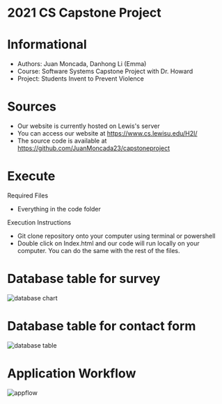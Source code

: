 # 2021 CS Capstone Project 

# Informational 
* Authors: Juan Moncada, Danhong Li (Emma)
* Course: Software Systems Capstone Project with Dr. Howard
* Project: Students Invent to Prevent Violence

# Sources 
* Our website is currently hosted on Lewis's server
* You can access our website at https://www.cs.lewisu.edu/H2I/
* The source code is available at https://github.com/JuanMoncada23/capstoneproject

# Execute 
Required Files 
* Everything in the code folder

Execution Instructions
* Git clone repository onto your computer using terminal or powershell 
* Double click on Index.html and our code will run locally on your computer. You can do the same with the rest of the files. 

# Database table for survey 
 ![database chart](https://user-images.githubusercontent.com/54727154/116839016-3d7d5480-ab96-11eb-9ce1-ba7658c71abb.jpg)
# Database table for contact form 
![database table](https://user-images.githubusercontent.com/54727154/116839723-00ff2800-ab99-11eb-8645-0186b8b24665.png)


# Application Workflow 
![appflow](https://user-images.githubusercontent.com/54727154/116839614-9fd75480-ab98-11eb-90bc-5f5678af35e7.png)



